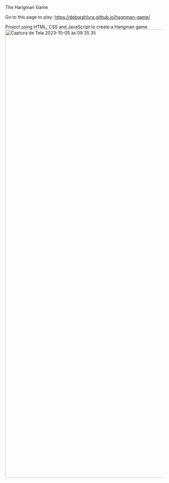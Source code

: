 The Hangman Game

Go to this page to play:  https://deborahlyra.github.io/hagnman-game/

Project using HTML, CSS and JavaScript to create a Hangman game
<img width="1421" alt="Captura de Tela 2023-10-05 às 09 35 35" src="https://github.com/DeborahLyra/hagnman-game/assets/112579301/22e4a200-8cbe-4358-b42f-912026c44233">
